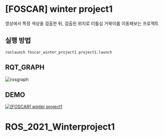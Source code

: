 # [FOSCAR] winter project1
영상에서 특정 색상을 검출한 뒤, 검출된 위치로 터틀심 거북이를 이동해보는 프로젝트

## 실행 방법
`roslaunch foscar_winter_project1 project1.launch`

## RQT_GRAPH
![rosgraph](https://user-images.githubusercontent.com/45509381/108341240-cf72f380-721c-11eb-8c3a-2b1873ac81f4.png)


## DEMO
[![[FOSCAR] winter project1](https://img.youtube.com/vi/SaA8JoiG_XY/0.jpg)](https://youtu.be/SaA8JoiG_XY)
# ROS_2021_Winterproject1
